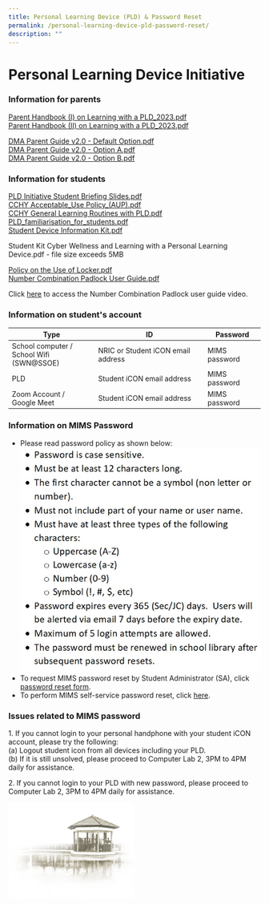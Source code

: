 ```yaml
---
title: Personal Learning Device (PLD) & Password Reset
permalink: /personal-learning-device-pld-password-reset/
description: ""
---
```

# **Personal Learning Device Initiative**

### Information for parents

[Parent Handbook (I) on Learning with a PLD_2023.pdf](/files/Personal%20Learning%20Device/Parent%20Handbook%20(I)%20on%20Learning%20with%20a%20PLD_2023.pdf)<br>
[Parent Handbook (II) on Learning with a PLD_2023.pdf](/files/Personal%20Learning%20Device/Parent%20Handbook%20(II)%20on%20Learning%20with%20a%20PLD_2023.pdf)

[DMA Parent Guide v2.0 - Default Option.pdf](/files/Personal%20Learning%20Device/DMA%20Parent%20Guide(ver2)%20-%20Default%20Option.pdf)<br>
[DMA Parent Guide v2.0 - Option A.pdf](/files/Personal%20Learning%20Device/DMA%20Parent%20Guide%20(ver2)%20-%20Option%20A.pdf)<br>
[DMA Parent Guide v2.0 - Option B.pdf](/files/Personal%20Learning%20Device/DMA%20Parent%20Guide%20(ver2)%20-%20Option%20B.pdf)

  

### Information for students

[PLD Initiative Student Briefing Slides.pdf](/files/Personal%20Learning%20Device/PLD%20Initiative%20Student%20Briefing%20Slides.pdf)<br>
[CCHY Acceptable_Use Policy_(AUP).pdf](/files/Personal%20Learning%20Device/CCHY%20Acceptable_Use%20Policy_(AUP).pdf)<br>
[CCHY General Learning Routines with PLD.pdf](/files/Personal%20Learning%20Device/cchy%20general%20learning%20routines%20with%20pld.pdf)<br>
[PLD_familiarisation_for_students.pdf](/files/Personal%20Learning%20Device/PLD_familiarisation_for_students.pdf)<br>
[Student Device Information Kit.pdf](/files/Personal%20Learning%20Device/Student%20Device%20Information%20Kit.pdf)<br>

Student Kit Cyber Wellness and Learning with a Personal Learning Device.pdf - file size exceeds 5MB     

[Policy on the Use of Locker.pdf](/files/Personal%20Learning%20Device/Policy%20on%20the%20Use%20of%20Locker.pdf)<br>
[Number Combination Padlock User Guide.pdf](/files/Personal%20Learning%20Device/Number%20Combination%20Padlock%20User%20Guide.pdf)

Click&nbsp;[here](https://drive.google.com/file/d/1LWAO4XOy7URCWjnA1j_KXws_Ub5unzeW/view)&nbsp;to access the Number Combination Padlock user guide video.

### Information on student's account

| Type 	| ID 	| Password 	|
| ---	| ---	| ---	|
| School computer /<br>School Wifi (SWN@SSOE) 	| NRIC or Student iCON email address 	| MIMS password 	|
| PLD 	| Student iCON email address 	| MIMS password 	|
| Zoom Account /<br>Google Meet 	| Student iCON email address 	| MIMS password 	|

### Information on MIMS Password

*   Please read password policy as shown below:
![](/images/password%20policy.jpg)
*   To request MIMS password reset by Student Administrator (SA), click [password reset form](https://docs.google.com/forms/d/e/1FAIpQLSef7YQxPj4RszC1evMGWl8qU43xSjULdYFlLzkiyNDwqNymhQ/viewform).
*   To perform MIMS self-service password reset, click [here](
https://mims.moe.gov.sg/sspr).

### Issues related to MIMS password&nbsp;

1\. If you cannot login to your personal handphone with your student iCON account, please try the following:  
(a) Logout student icon from all devices including your PLD.  
(b) If it is still unsolved, please proceed to Computer Lab 2, 3PM to 4PM daily for assistance.  
  
2\. If you cannot login to your PLD with new password, please proceed to Computer Lab 2, 3PM to 4PM daily for assistance.

<img src="/images/pavilion.png" style="width:50%">